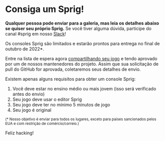 # Consiga um Sprig!

**Qualquer pessoa pode enviar para a galeria, mas leia os detalhes abaixo se quiser seu próprio Sprig.** Se você tiver alguma dúvida, participe do canal #sprig em nosso [Slack](https://hackclub.com/slack)!

Os consoles Sprig são limitados e estarão prontos para entrega no final de outubro de 2022*.

Entre na lista de espera agora [compartilhando seu jogo](https://github.com/hack-club-brasil/sprig-docs-portuguese/blob/main/adicionando-jogos-na-galeria.md) e tendo aprovado por um de nossos mantenedores do projeto. Assim que sua solicitação de pull do GitHub for aprovada, coletaremos seus detalhes de envio.

Existem apenas alguns requisitos para obter um console Sprig:

1. Você deve estar no ensino médio ou mais jovem (isso será verificado antes do envio) 
2. Seu jogo deve usar o editor Sprig 
3. Seu jogo deve ter no mínimo 5 minutos de jogo 
4. Seu jogo é original

<small>(* Nosso objetivo é enviar para todos os lugares, exceto para países sancionados pelos EUA e com restrição de comércio/correio.)</small>

Feliz hacking!
